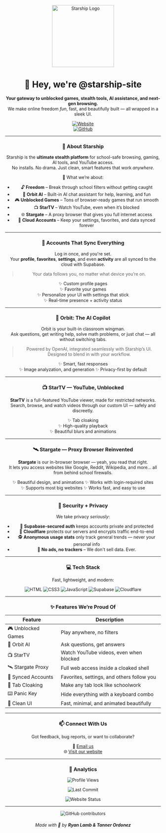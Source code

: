 <div align="center">

<img src="https://jbekjmsruiadbhaydlbt.supabase.co/storage/v1/object/public/avatars//Untitled%20design%20(4).png" alt="Starship Logo" width="200"/>

# 👋 Hey, we're @starship-site

**Your gateway to unblocked games, stealth tools, AI assistance, and next-gen browsing.**  
We make online freedom *fun*, fast, and beautifully built — all wrapped in a sleek UI.

[![Website](https://img.shields.io/badge/Visit%20Website-%F0%9F%8C%90%20starship--app.com-blueviolet?style=for-the-badge)](https://starship-app.com)  
[![GitHub](https://img.shields.io/badge/powered%20by-GitHub-black?style=for-the-badge&logo=github&logoColor=white)](https://github.com/starship-site)

---

### 🚀 About Starship

Starship is the **ultimate stealth platform** for school-safe browsing, gaming, AI tools, and YouTube access.  
No installs. No drama. Just clean, smart features that work *anywhere*.

🎯 What we’re about:
- 🔓 **Freedom** – Break through school filters without getting caught
- 🧠 **Orbit AI** – Built-in AI chat assistant for help, learning, and fun
- 🎮 **Unblocked Games** – Tons of browser-ready games that run smooth
- 📺 **StarTV** – Watch YouTube, even when it’s blocked
- 🌐 **Stargate** – A proxy browser that gives you full internet access
- 🔐 **Cloud Accounts** – Keep your settings, favorites, and data synced forever

---

### 👤 Accounts That Sync Everything

Log in once, and you're set.  
Your **profile**, **favorites**, **settings**, and even **activity** are all synced to the cloud with Supabase.

> Your data follows you, no matter what device you’re on.

✨ Custom profile pages  
✨ Favorite your games  
✨ Personalize your UI with settings that stick  
✨ Real-time presence + activity status 

---

### 🧠 Orbit: The AI Copilot

Orbit is your built-in classroom wingman.  
Ask questions, get writing help, solve math problems, or just chat — all without switching tabs.

> Powered by OpenAI, integrated seamlessly with Starship’s UI.  
> Designed to blend in with your workflow.

✨ Smart, fast responses  
✨ Image analyzation, and generation
✨ Privacy-first by default

---

### 📺 StarTV — YouTube, Unblocked

**StarTV** is a full-featured YouTube viewer, made for restricted networks.  
Search, browse, and watch videos through our custom UI — safely and discreetly.

✨ Tab cloaking  
✨ High-quality playback  
✨ Beautiful blurs and animations

---

### 🛰️ Stargate — Proxy Browser Reinvented

**Stargate** is our in-browser browser — yeah, you read that right.  
It lets you access websites like Google, Reddit, Wikipedia, and more... all from behind school firewalls.

✨ Beautiful design, and animations 
✨ Works with login-required sites  
✨ Supports most big websites
✨ Works fast, and easy to use

---

### 🔐 Security + Privacy

We take privacy *seriously*:

- 🔐 **Supabase-secured auth** keeps accounts private and protected
- 🧊 **Cloudflare** protects our servers and encrypts traffic end-to-end
- 🕵️ **Anonymous usage stats** only track general trends — never your personal info
- 🚫 **No ads, no trackers** – We don't sell data. Ever.

---

### 💻 Tech Stack

Fast, lightweight, and modern:

![HTML](https://img.shields.io/badge/HTML5-black?style=for-the-badge&logo=html5&logoColor=white)
![CSS3](https://img.shields.io/badge/CSS-black?style=for-the-badge&logo=css3&logoColor=white)
![JavaScript](https://img.shields.io/badge/JavaScript-black?style=for-the-badge&logo=javascript&logoColor=white)
![Supabase](https://img.shields.io/badge/Supabase-black?style=for-the-badge&logo=supabase&logoColor=white)
![Cloudflare](https://img.shields.io/badge/Cloudflare-black?style=for-the-badge&logo=cloudflare&logoColor=white)

---

### ✨ Features We’re Proud Of

| Feature               | Description |
|-----------------------|-------------|
| 🎮 Unblocked Games    | Play anywhere, no filters |
| 🧠 Orbit AI           | Ask questions, get answers |
| 📺 StarTV             | Watch YouTube videos, even when blocked |
| 🛰️ Stargate Proxy     | Full web access inside a cloaked shell |
| 👤 Synced Accounts    | Favorites, settings, and others follow you |
| 🧪 Tab Cloaking       | Make any tab look like schoolwork |
| ⌨️ Panic Key          | Hide everything with a keyboard combo |
| 🧼 Clean UI           | Fast, minimal, and animated beautifully |

---

### 📫 Connect With Us

Got feedback, bug reports, or want to collaborate?

📧 [Email us](mailto:support@starship-app.com)  
🌐 [Visit our website](https://starship-app.com)

---

### 👀 Analytics

![Profile Views](https://komarev.com/ghpvc/?username=starship-site&style=for-the-badge&color=AE54FF&label=PROFILE+VIEWS)

![Last Commit](https://img.shields.io/github/last-commit/starship-site/starship-site.github.io?style=for-the-badge&color=green)

![Website Status](https://img.shields.io/website?url=https://starship-app.com&style=for-the-badge)



---

![GitHub contributors](https://img.shields.io/github/contributors/starship-site/starship-site.github.io?style=for-the-badge&color=00bfff)

###### Made with 💖 by **Ryan Lamb & Tanner Ordonez**

</div>

<!---
This is the official organization README for @starship-site. You’re looking at the heart of a community project that keeps pushing boundaries in browser-based fun, stealth, and freedom.
--->
